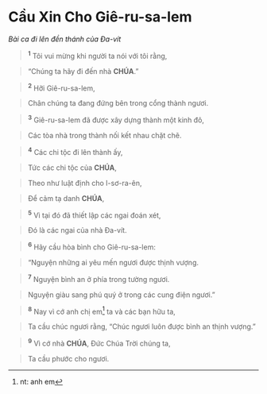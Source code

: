 # Cầu Xin Cho Giê-ru-sa-lem
*Bài ca đi lên đền thánh của Đa-vít*

> <sup><b>1</b></sup> Tôi vui mừng khi người ta nói với tôi rằng,
>


> “Chúng ta hãy đi đến nhà **CHÚA**.”
>


> <sup><b>2</b></sup> Hỡi Giê-ru-sa-lem,
>


> Chân chúng ta đang đứng bên trong cổng thành ngươi.
>


> <sup><b>3</b></sup> Giê-ru-sa-lem đã được xây dựng thành một kinh đô,
>


> Các tòa nhà trong thành nối kết nhau chặt chẽ.
>


> <sup><b>4</b></sup> Các chi tộc đi lên thành ấy,
>


> Tức các chi tộc của **CHÚA**,
>


> Theo như luật định cho I-sơ-ra-ên,
>


> Để cảm tạ danh **CHÚA**,
>


> <sup><b>5</b></sup> Vì tại đó đã thiết lập các ngai đoán xét,
>


> Đó là các ngai của nhà Đa-vít.
>


> <sup><b>6</b></sup> Hãy cầu hòa bình cho Giê-ru-sa-lem:
>


> “Nguyện những ai yêu mến ngươi được thịnh vượng.
>


> <sup><b>7</b></sup> Nguyện bình an ở phía trong tường ngươi.
>


> Nguyện giàu sang phú quý ở trong các cung điện ngươi.”
>


> <sup><b>8</b></sup> Nay vì cớ anh chị em[^1] ta và các bạn hữu ta,
>


> Ta cầu chúc ngươi rằng, “Chúc ngươi luôn được bình an thịnh vượng.”
>


> <sup><b>9</b></sup> Vì cớ nhà **CHÚA**, Đức Chúa Trời chúng ta,
>


> Ta cầu phước cho ngươi.
>

[^1]: nt: anh em